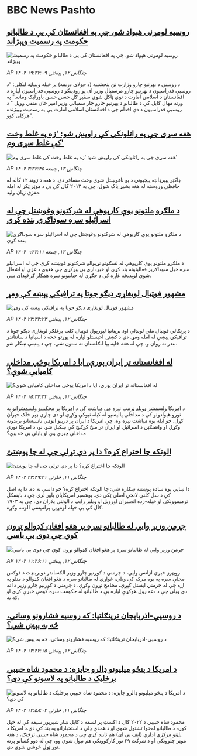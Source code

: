 # BBC News Pashto## [روسیه لومړنی هېواد شو، چې په افغانستان کې یې د طالبانو حکومت په رسمیت وپېژاند](https://www.bbc.com/pashto/articles/cz6g9w1gd22o?at_campaign=githubrss)![روسیه لومړنی هېواد شو، چې په افغانستان کې یې د طالبانو حکومت په رسمیت وپېژاند](https://ichef.bbci.co.uk/ace/ws/240/cpsprodpb/d44e/live/e8541800-583d-11f0-960d-e9f1088a89fe.jpg)_AP ۱۴۰۴ چنگاښ ۱۲, پينځنۍ ۱۹:۳۲:۰۹_د روسیې د بهرنیو چارو وزارت نن پنجشنبه (د جولای دریمه) پر خپله وېبپاڼه لیکلي: "د روسیې فدراسیون د بهرنیو چارو مرستیال وزیر ای یو رودینکو د روسیې فدراسیون لپاره د افغانستان د اسلامي امارت د نوي ټاکل شوي سفیر ګل حسن حسن باورلیک ومانه."
په ورته مهال کابل کې د طالبانو د بهرنیو چارو چار سمبالي وزیر امیر خان متقي وویل " د روسیې فدراسیون د دې اقدام چې د افغانستان اسلامي امارت یې په رسمیت وپېژنده هرکلی کوو".## [هغه سړی چې په راتلونکي کې راویښ شو: 'زه په غلط وخت کې غلط سړی وم'](https://www.bbc.com/pashto/articles/clyzdx1x4vxo?at_campaign=githubrss)![هغه سړی چې په راتلونکي کې راویښ شو: 'زه په غلط وخت کې غلط سړی وم'](https://ichef.bbci.co.uk/ace/ws/240/cpsprodpb/7f90/live/19f1c640-5862-11f0-960d-e9f1088a89fe.jpg)_AP ۱۴۰۴ چنگاښ ۱۳, جمعه ۳:۳۲:۴۵_ډاکټر پییرډانټه پیچیوني د یو ناغوښتل شوي وخت مسافر دی. د هغه د ژوند ۱۲ کاله له حافظې وروسته له هغه بشپړ پاک شول، چې په ۲۰۱۳ کال کې یې د موټر ټکر له امله مغزي زیان ولید.## [د ملګرو ملتونو یوې کارپوهې له شرکتونو وغوښتل چې له اسرائیلو سره سوداګري بنده کړي](https://www.bbc.com/pashto/articles/c8e4xd7dx8eo?at_campaign=githubrss)![د ملګرو ملتونو یوې کارپوهې له شرکتونو وغوښتل چې له اسرائیلو سره سوداګري بنده کړي](https://ichef.bbci.co.uk/ace/ws/240/cpsprodpb/3ad6/live/803ece30-586b-11f0-b5c5-012c5796682d.png)_AP ۱۴۰۴ چنگاښ ۱۳, جمعه ۰:۴۳:۱۱_د ملګرو ملتونو یوې کارپوهې له لسګونو نړیوالو شرکتونو غوښتنه کړې چې له اسرائیلو سره خپل سوداګریز فعالیتونه بند کړي او خبرداری یې ورکړی چې هغوی د غزې او اشغال شوې لوېدیځه غاړه کې د جګړې له جنایتونو سره همکار ګرځېدای شي.## [مشهور فوټبال لوبغاړی دیګو جوتا په ترافیکي پېښه کې ومړ](https://www.bbc.com/pashto/articles/cq53jlne1xeo?at_campaign=githubrss)![مشهور فوټبال لوبغاړی دیګو جوتا په ترافیکي پېښه کې ومړ](https://ichef.bbci.co.uk/ace/ws/240/cpsprodpb/8282/live/d281d2b0-5865-11f0-9074-8989d8c97d87.jpg)_AP ۱۴۰۴ چنگاښ ۱۲, پينځنۍ ۲۳:۳۴:۲۳_د پرتګالي فوټبال ملي لوبډلې اود برېتانیا لیورپول فوټبال کلب یرغلګر لوبغاړی دیګو جوتا د ترافیکي پېښې له امله ومړ. دی د کښتۍ اخېستلو لپاره له پورتو څخه د اسپانیا د سانتاندر بندر ته روان و، چې له هغه ځایه بیا انګلستان ته ستون شي، چې د پېښې ښکار شو.## [له افغانستانه تر ایران پورې، ایا د امریکا پوځي مداخلې کامیابې شوې؟](https://www.bbc.com/pashto/articles/cgrx9rnrp10o?at_campaign=githubrss)![له افغانستانه تر ایران پورې، ایا د امریکا پوځي مداخلې کامیابې شوې؟](https://ichef.bbci.co.uk/ace/ws/240/cpsprodpb/35bb/live/f7633d80-52c0-11f0-a7f9-535e61820543.jpg)_AP ۱۴۰۴ چنگاښ ۱۲, پينځنۍ ۱۵:۳۴:۳۲_د امریکا ولسمشر ډونلډ ټرمپ تېره مې میاشت کې د امریکا پر مخکینیو ولسمشرانو په نورو هېوادونو کې د مداخلې پالیسیو له کبله نیوکې وکړې او دې چارې ډېر خلک حیران کړل. خو ایله یوه میاشت تېره وه، چې امریکا د ایران پر درېیو اتومي تاسیساتو بریدونه وکړل او واشنګټن د اسرائیل او ایران تر منځ کړکېچ کې ښکېل شو. نو، د امریکا نورې مداخلې چېرې وې او پایلې یې څه وې؟## [الوتکه چا اختراع کړه؟ دا پر دې تړلې چې له چا پوښتئ](https://www.bbc.com/pashto/articles/c8j1p3wlzgmo?at_campaign=githubrss)![الوتکه چا اختراع کړه؟ دا پر دې تړلې چې له چا پوښتئ](https://ichef.bbci.co.uk/ace/ws/240/cpsprodpb/7b7b/live/940c0e60-5888-11f0-960d-e9f1088a89fe.jpg)_AP ۱۴۰۴ چنگاښ ۱۱, څلرنۍ ۲۳:۴۹:۲۱_دا ښايي یوه ساده پوښتنه ښکاره شي: چا الوتکه اختراع کړه؟
خو داسې نه ده. دا په اصل کې د سل کلنې لانجې اصلي ټکی دی.
یوشمېر امریکایان باور لري چې د بایسکل ترمیموونکي او خپله-زده انجنیران اورویل او ویلبر رایټ د الوتنې پلاران دي، چې په ۱۹۰۳ کال کې یې خپله لومړنۍ پرله‌پسې الوتنه وکړه.## [جرمن وزیر وايي له طالبانو سره پر هغو افغان کډوالو تړون کوي چې دوی یې باسي](https://www.bbc.com/pashto/articles/c9qxyzwyq4lo?at_campaign=githubrss)![جرمن وزیر وايي له طالبانو سره پر هغو افغان کډوالو تړون کوي چې دوی یې باسي](https://ichef.bbci.co.uk/ace/ws/240/cpsprodpb/ee98/live/130e5d20-5803-11f0-960d-e9f1088a89fe.jpg)_AP ۱۴۰۴ چنگاښ ۱۲, پينځنۍ ۱۱:۴۶:۱۱_رویټرز خبري اژانس وايي، د جرمني د کورنیو چارو وزیر الکساندر دوبرېنډت د فوکس مجلې سره په یوه مرکه کې ویلي، غواړي له طالبانو سره د هغو افغان کډوالو د منلو په اړه چې له جرمني ایستل کېږي، مخامخ تړون وکړي. د جرمني د کورنیو چارو وزیر دا نه دي ویلي چې د دغه ډول هوکړې لپاره یې د طالبانو له حکومت سره کومې خبرې کړي او که نه.## [ د روسیې-اذربایجان ترینګلتیا: که روسیه فشارونو وساتي، څه به پېښ شي؟](https://www.bbc.com/pashto/articles/czjkmrndmvro?at_campaign=githubrss)![ د روسیې-اذربایجان ترینګلتیا: که روسیه فشارونو وساتي، څه به پېښ شي؟](https://ichef.bbci.co.uk/ace/ws/240/cpsprodpb/cec4/live/2730b170-55cb-11f0-a1ca-8125e59f5995.jpg)_AP ۱۴۰۴ چنگاښ ۱۲, پينځنۍ ۱۳:۴۲:۱۵_## [د امریکا د پنځو میلیونو ډالرو جایزه: د محمود شاه حبیبي برخلیک د طالبانو په لاسونو کې دی؟](https://www.bbc.com/pashto/articles/c0rv18xrp71o?at_campaign=githubrss)![د امریکا د پنځو میلیونو ډالرو جایزه: د محمود شاه حبیبي برخلیک د طالبانو په لاسونو کې دی؟](https://ichef.bbci.co.uk/ace/ws/240/cpsprodpb/30f4/live/e2fd2550-543b-11f0-aa04-63f097c9ce41.jpg)_AP ۱۴۰۴ چنگاښ ۱۱, څلرنۍ ۱۲:۵۸:۰۲_محمود شاه حبیبي د ۲۰۲۲ کال د اګسټ پر لسمه د کابل ښار شیرپور سیمه کې له خپل کوره د طالبانو له‌خوا تښتول شوی او د همدې ډلې د استخباراتو په بند کې دی.د امریکا د پلټنو مرکزي ادارې (اېف بي ای) هم تایید کړې چې د محمود شاه حبیبي ترڅنګ، د هغه موټر چلوونکی او د شرکت ۲۹ نور کارکوونکي هم نیول شوي وو، چې له دوو کسانو پرته نور ټول خوشي شوي دي.